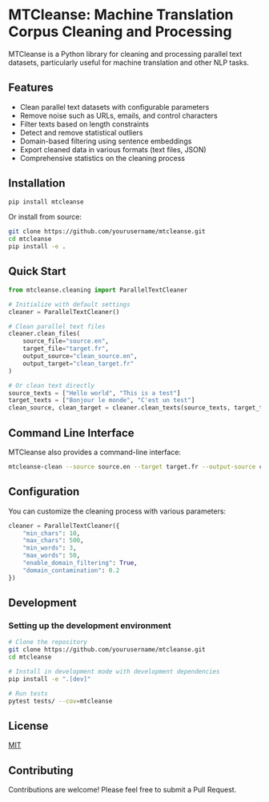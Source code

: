 # MTCleanse: Machine Translation Corpus Cleaning and Processing

MTCleanse is a Python library for cleaning and processing parallel text datasets, particularly useful for machine translation and other NLP tasks.

## Features

- Clean parallel text datasets with configurable parameters
- Remove noise such as URLs, emails, and control characters
- Filter texts based on length constraints
- Detect and remove statistical outliers
- Domain-based filtering using sentence embeddings
- Export cleaned data in various formats (text files, JSON)
- Comprehensive statistics on the cleaning process

## Installation

```bash
pip install mtcleanse
```

Or install from source:

```bash
git clone https://github.com/yourusername/mtcleanse.git
cd mtcleanse
pip install -e .
```

## Quick Start

```python
from mtcleanse.cleaning import ParallelTextCleaner

# Initialize with default settings
cleaner = ParallelTextCleaner()

# Clean parallel text files
cleaner.clean_files(
    source_file="source.en", 
    target_file="target.fr",
    output_source="clean_source.en",
    output_target="clean_target.fr"
)

# Or clean text directly
source_texts = ["Hello world", "This is a test"]
target_texts = ["Bonjour le monde", "C'est un test"]
clean_source, clean_target = cleaner.clean_texts(source_texts, target_texts)
```

## Command Line Interface

MTCleanse also provides a command-line interface:

```bash
mtcleanse-clean --source source.en --target target.fr --output-source clean_source.en --output-target clean_target.fr
```

## Configuration

You can customize the cleaning process with various parameters:

```python
cleaner = ParallelTextCleaner({
    "min_chars": 10,
    "max_chars": 500,
    "min_words": 3,
    "max_words": 50,
    "enable_domain_filtering": True,
    "domain_contamination": 0.2
})
```

## Development

### Setting up the development environment

```bash
# Clone the repository
git clone https://github.com/yourusername/mtcleanse.git
cd mtcleanse

# Install in development mode with development dependencies
pip install -e ".[dev]"

# Run tests
pytest tests/ --cov=mtcleanse
```

## License

[MIT](https://opensource.org/licenses/MIT)

## Contributing

Contributions are welcome! Please feel free to submit a Pull Request. 